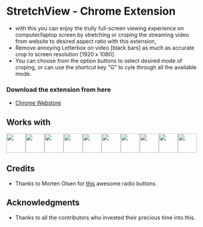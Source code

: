 # StretchView - Chrome Extension

* with this you can enjoy the trully full-screen viewing experience on computer/laptop screen by stretching or croping the streaming video from website to desired aspect ratio with this extension,
* Remove annoying Letterbox on video [black bars] as much as accurate crop to screen resolution [1920 x 1080].
* You can choose from the option buttons to select desired mode of croping, or can use the shortcut key "G" to cyle through all the available mode.


### Download the extension from here

* [Chrome Webstore](https://chrome.google.com/webstore/detail/stretchview/ladceggegjmncgmjnnenegojgcinflci)

## Works with

<img src="https://images.justwatch.com/icon/52449861/s100/amazon-prime-video" height="50px"><img src="https://images.justwatch.com/icon/430997/s100/netflix" height="50px"><img src="https://images.justwatch.com/icon/59562423/s100/youtube" height="50px"><img src="https://images.justwatch.com/icon/85114140/s100/jio-cinema" height="50px"><img src="https://static.cloud.altbalaji.com/img/squarelogo.png" height="50px"><img src="https://images.justwatch.com/icon/4233120/s100/hotstar" height="50px"><img src="https://images.justwatch.com/icon/99832956/s100/sony-liv" height="50px"><img src="https://images.justwatch.com/icon/93795879/s100/zee5" height="50px"><img src="https://images.justwatch.com/icon/4233119/s100/voot" height="50px"><img src="https://images.justwatch.com/icon/82869265/s100/eros-now" height="50px">

## Credits

* Thanks to Morten Olsen for [this](http://codepen.io/mortenolsendk/pen/QbvBYy) awesome radio buttons.

## Acknowledgments

* Thanks to all the contributors who invested their precious time into this.
